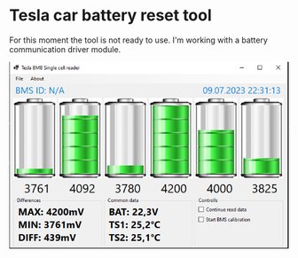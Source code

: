 # Tesla car battery reset tool

For this moment the tool is not ready to use. 
I'm working with a battery communication driver module.

![Pin connections](https://github.com/vanyap1/TeslaBMSReader/blob/main/TeslaBMSReader/MainWindow.png)



